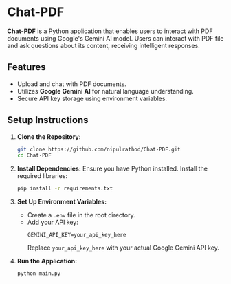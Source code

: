 # Chat-PDF

**Chat-PDF** is a Python application that enables users to interact with PDF documents using Google's Gemini AI model. Users can interact with PDF file and ask questions about its content, receiving intelligent responses.

## Features

- Upload and chat with PDF documents.
- Utilizes **Google Gemini AI** for natural language understanding.
- Secure API key storage using environment variables.

## Setup Instructions

1. **Clone the Repository:**
   ```bash
   git clone https://github.com/nipulrathod/Chat-PDF.git
   cd Chat-PDF
   ```

2. **Install Dependencies:**
   Ensure you have Python installed. Install the required libraries:
   ```bash
   pip install -r requirements.txt
   ```

3. **Set Up Environment Variables:**
   - Create a `.env` file in the root directory.
   - Add your API key:
     ```plaintext
     GEMINI_API_KEY=your_api_key_here
     ```
     Replace `your_api_key_here` with your actual Google Gemini API key.

4. **Run the Application:**
   ```bash
   python main.py
   ```

